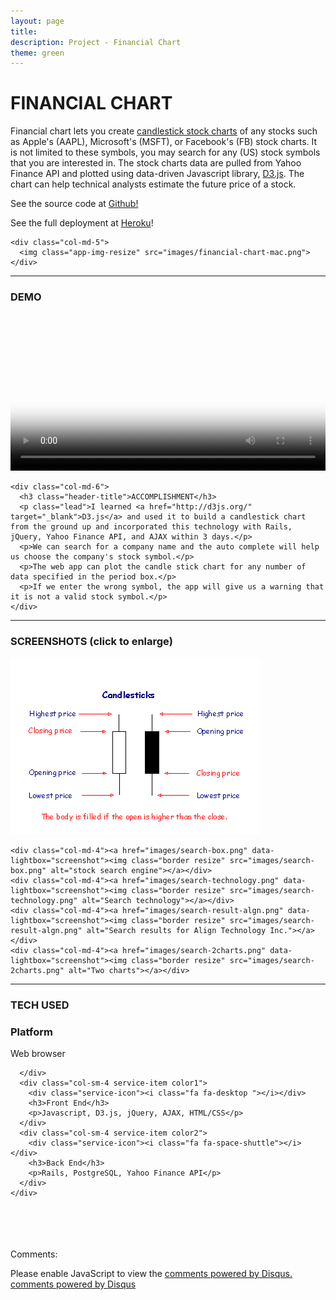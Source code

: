 ```yaml
---
layout: page
title:
description: Project - Financial Chart
theme: green
---
```


<!-- App Information -->
<div class="container">
  <div class="row">
    <div class="col-md-6">
      <h1 class="header-title">FINANCIAL CHART</h1>
      <p class="lead">Financial chart lets you create <a href="https://en.wikipedia.org/wiki/Candlestick_chart" target="_blank">candlestick stock charts</a> of any stocks such as Apple's (AAPL), Microsoft's (MSFT), or Facebook's (FB) stock charts. It is not limited to these symbols, you may search for any (US) stock symbols that you are interested in. The stock charts data are pulled from Yahoo Finance API and plotted using data-driven Javascript library, <a href="http://d3js.org/" target="_blank">D3.js</a>. The chart can help technical analysts estimate the future price of a stock.
      </p>
      <!-- <p class="lead">I learned <a href="http://d3js.org/" target="_blank">D3.js</a></p> -->
      <p class="lead">See the source code at <a href="https://github.com/gVien/financial-charts-with-d3js" target="_blank">Github!</a></p>
      <p class="lead">See the full deployment at <a href="http://financial-chart.herokuapp.com/" target="_blank">Heroku</a>!</p>
    </div>

    <div class="col-md-5">
      <img class="app-img-resize" src="images/financial-chart-mac.png">
    </div>
  </div>
</div>

<hr class="project-divider">

<!-- Video Demo and Accomplishment -->
<div class="container">
  <div class="row">
    <div class="col-md-6">
      <h3 class="header-title">DEMO</h3>
      <video width="100%" height="100%" poster="../../assets/images/demo-video.png" autoplay loop>
        <source src="images/financial-chart-screen-cast.mp4" type="video/mp4">
        Your browser does not support HTML5 video.
      </video>
    </div>

    <div class="col-md-6">
      <h3 class="header-title">ACCOMPLISHMENT</h3>
      <p class="lead">I learned <a href="http://d3js.org/" target="_blank">D3.js</a> and used it to build a candlestick chart from the ground up and incorporated this technology with Rails, jQuery, Yahoo Finance API, and AJAX within 3 days.</p>
      <p>We can search for a company name and the auto complete will help us choose the company's stock symbol.</p>
      <p>The web app can plot the candle stick chart for any number of data specified in the period box.</p>
      <p>If we enter the wrong symbol, the app will give us a warning that it is not a valid stock symbol.</p>
    </div>
  </div>
</div>

<hr class="project-divider">

<!-- Screenshot -->
<div class="container">
  <div class="row">
    <h3 class="header-title">SCREENSHOTS (click to enlarge)</h3>
    <div class="col-md-4"><a href="images/candlesticks.png" data-lightbox="screenshot"><img class="border resize" src="images/candlesticks.png" alt="Candlestick charts"></a></div>

    <div class="col-md-4"><a href="images/search-box.png" data-lightbox="screenshot"><img class="border resize" src="images/search-box.png" alt="stock search engine"></a></div>
    <div class="col-md-4"><a href="images/search-technology.png" data-lightbox="screenshot"><img class="border resize" src="images/search-technology.png" alt="Search technology"></a></div>
    <div class="col-md-4"><a href="images/search-result-algn.png" data-lightbox="screenshot"><img class="border resize" src="images/search-result-algn.png" alt="Search results for Align Technology Inc."></a></div>
    <div class="col-md-4"><a href="images/search-2charts.png" data-lightbox="screenshot"><img class="border resize" src="images/search-2charts.png" alt="Two charts"></a></div>
  </div>
</div>

<hr class="project-divider">

<!-- Technology Used -->
<section id="services" class="add-padding bg-color-light-gray">
  <div class="container">
    <h3 class="header-title">TECH USED</h3>
    <div class="row">
      <div class="col-sm-4 service-item color3 ">
        <div class="service-icon"><i class="fa fa-lightbulb-o"></i></div>
        <h3>Platform</h3>
        <p>Web browser</p>

      </div>
      <div class="col-sm-4 service-item color1">
        <div class="service-icon"><i class="fa fa-desktop "></i></div>
        <h3>Front End</h3>
        <p>Javascript, D3.js, jQuery, AJAX, HTML/CSS</p>
      </div>
      <div class="col-sm-4 service-item color2">
        <div class="service-icon"><i class="fa fa-space-shuttle"></i></div>
        <h3>Back End</h3>
        <p>Rails, PostgreSQL, Yahoo Finance API</p>
      </div>
    </div>
  </div>
</section>

<br><br><br><br>
Comments:

<div id="disqus_thread"></div>
<script type="text/javascript">
  /* * * in case my cohort wants to know how to set up
  1. after getting a disqus account, you will be creating a "short name" (e.g. thisisyourshortname.disqus.com)
  2. put that name within the quote `...` below in the disqus_shortname variable
  3. Done! * * */
  var disqus_shortname = '{{site.disqushandler}}';

  /* * * DON'T EDIT BELOW THIS LINE * * */
  (function() {
      var dsq = document.createElement('script'); dsq.type = 'text/javascript'; dsq.async = true;
      dsq.src = '//' + disqus_shortname + '.disqus.com/embed.js';
      (document.getElementsByTagName('head')[0] || document.getElementsByTagName('body')[0]).appendChild(dsq);
  })();
</script>
<noscript>Please enable JavaScript to view the <a href="http://disqus.com/?ref_noscript">comments powered by Disqus.</a></noscript>
<a href="http://disqus.com" class="dsq-brlink">comments powered by <span class="logo-disqus">Disqus</span></a>


